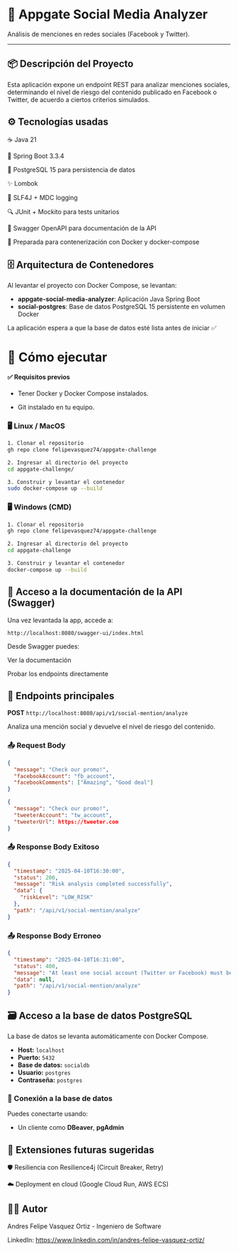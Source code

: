 # 🚀 Appgate Social Media Analyzer

Análisis de menciones en redes sociales (Facebook y Twitter).

---

## 📦 Descripción del Proyecto

Esta aplicación expone un endpoint REST para analizar menciones sociales, determinando el nivel de riesgo del contenido publicado en Facebook o Twitter, de acuerdo a ciertos criterios simulados.

## ⚙️ Tecnologías usadas

☕ Java 21

🧩 Spring Boot 3.3.4

🐘 PostgreSQL 15 para persistencia de datos

✨ Lombok

📝 SLF4J + MDC logging

🔍 JUnit + Mockito para tests unitarios

📖 Swagger OpenAPI para documentación de la API

🐳 Preparada para contenerización con Docker y docker-compose

## 🗄️ Arquitectura de Contenedores

Al levantar el proyecto con Docker Compose, se levantan:

- **appgate-social-media-analyzer**: Aplicación Java Spring Boot
- **social-postgres**: Base de datos PostgreSQL 15 persistente en volumen Docker

La aplicación espera a que la base de datos esté lista antes de iniciar ✅


# 🚀 Cómo ejecutar

#### ✅ Requisitos previos

- Tener Docker y Docker Compose instalados.

- Git instalado en tu equipo.

### 🖥️ Linux / MacOS
```bash
1. Clonar el repositorio
gh repo clone felipevasquez74/appgate-challenge

2. Ingresar al directorio del proyecto
cd appgate-challenge/

3. Construir y levantar el contenedor
sudo docker-compose up --build
```

### 🖥️ Windows (CMD)
```bash
1. Clonar el repositorio
gh repo clone felipevasquez74/appgate-challenge

2. Ingresar al directorio del proyecto
cd appgate-challenge

3. Construir y levantar el contenedor
docker-compose up --build
```

## 📖 Acceso a la documentación de la API (Swagger)

Una vez levantada la app, accede a:

`http://localhost:8080/swagger-ui/index.html`

Desde Swagger puedes:

Ver la documentación

Probar los endpoints directamente

## 🔌 Endpoints principales

**POST** `http://localhost:8080/api/v1/social-mention/analyze`

Analiza una mención social y devuelve el nivel de riesgo del contenido.

### 📤 Request Body

```json
{
  "message": "Check our promo!",
  "facebookAccount": "fb_account",
  "facebookComments": ["Amazing", "Good deal"]
}
```

```json
{
  "message": "Check our promo!",
  "tweeterAccount": "tw_account",
  "tweeterUrl": https://tweeter.com
}
```

### 📤 Response Body Exitoso

```json
{
  "timestamp": "2025-04-10T16:30:00",
  "status": 200,
  "message": "Risk analysis completed successfully",
  "data": {
    "riskLevel": "LOW_RISK"
  },
  "path": "/api/v1/social-mention/analyze"
}

```

### 📤 Response Body Erroneo

```json
{
  "timestamp": "2025-04-10T16:31:00",
  "status": 400,
  "message": "At least one social account (Twitter or Facebook) must be provided",
  "data": null,
  "path": "/api/v1/social-mention/analyze"
}

```

## 🗃️ Acceso a la base de datos PostgreSQL

La base de datos se levanta automáticamente con Docker Compose.

- **Host:** `localhost`
- **Puerto:** `5432`
- **Base de datos:** `socialdb`
- **Usuario:** `postgres`
- **Contraseña:** `postgres`

### 🔌 Conexión a la base de datos
Puedes conectarte usando:

- Un cliente como **DBeaver**, **pgAdmin**

## 📌 Extensiones futuras sugeridas

🛡️ Resiliencia con Resilience4j (Circuit Breaker, Retry)

☁️ Deployment en cloud (Google Cloud Run, AWS ECS)

## 👨‍💻 Autor

Andres Felipe Vasquez Ortiz - Ingeniero de Software

LinkedIn: https://www.linkedin.com/in/andres-felipe-vasquez-ortiz/



